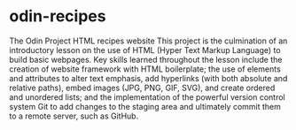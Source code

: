 # odin-recipes
The Odin Project HTML recipes website
This project is the culmination of an introductory lesson on the use of HTML (Hyper Text Markup Language) to build basic webpages. 
Key skills learned throughout the lesson include the creation of website framework with HTML boilerplate; the use of elements and attributes to alter text emphasis, add hyperlinks (with both absolute and relative paths), embed images (JPG, PNG, GIF, SVG), and create ordered and unordered lists; and the implementation of the powerful version control system Git to add changes to the staging area and ultimately commit them to a remote server, such as GitHub.